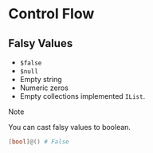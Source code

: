 # Control Flow

## Falsy Values

- `$false`
- `$null`
- Empty string
- Numeric zeros
- Empty collections implemented `IList`.

> [!NOTE]
> You can cast falsy values to boolean.
>```ps1
>[bool]@() # False
>```
